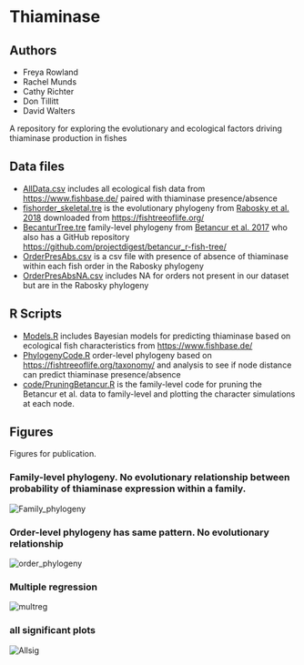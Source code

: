# Thiaminase

## Authors
- Freya Rowland
- Rachel Munds
- Cathy Richter
- Don Tillitt
- David Walters

A repository for exploring the evolutionary and ecological factors driving thiaminase production in fishes

## Data files

- [AllData.csv](<data/AllData.csv>) includes all ecological fish data from https://www.fishbase.de/ paired with thiaminase presence/absence
- [fishorder_skeletal.tre](<data/fishorder_skeletal.tre>) is the evolutionary phylogeny from [Rabosky et al. 2018](<https://www.nature.com/articles/s41586-018-0273-1>) downloaded from <https://fishtreeoflife.org/>
- [BecanturTree.tre](<data/BecanturTree.tre>) family-level phylogeny from [Betancur et al. 2017](<https://bmcecolevol.biomedcentral.com/articles/10.1186/s12862-017-0958-3>) who also has a GitHub repository https://github.com/projectdigest/betancur_r-fish-tree/
- [OrderPresAbs.csv](<data/OrderPresAbs.csv>) is a csv file with presence of absence of thiaminase within each fish order in the Rabosky phylogeny
- [OrderPresAbsNA.csv](<OrderPresAbsNA.csv>) includes NA for orders not present in our dataset but are in the Rabosky phylogeny

## R Scripts

- [Models.R](<code/Models.R>) includes Bayesian models for predicting thiaminase based on ecological fish characteristics from https://www.fishbase.de/
- [PhylogenyCode.R](<code/PhylogenyCode.R>) order-level phylogeny based on https://fishtreeoflife.org/taxonomy/ and analysis to see if node distance can predict thiaminase presence/absence
- [code/PruningBetancur.R](<code/PruningBetancur.R>) is the family-level code for pruning the Betancur et al. data to family-level and plotting the character simulations at each node.

## Figures

Figures for publication.

### Family-level phylogeny. No evolutionary relationship between probability of thiaminase expression within a family.
![Family_phylogeny](figures/family_phylogeny_v2.png)

### Order-level phylogeny has same pattern. No evolutionary relationship
![order_phylogeny](figures/order_phylogeny.png)

### Multiple regression
![multreg](figures/multreg_plot.png)

### all significant plots
![Allsig](figures/allsigplots.png)

